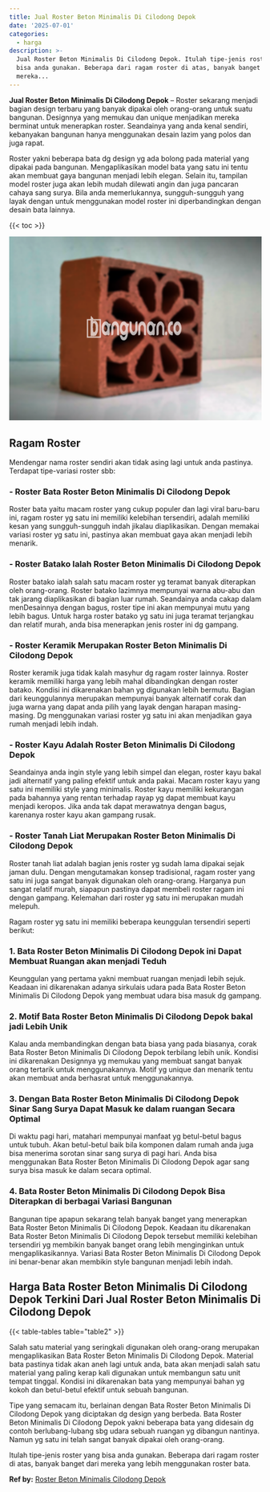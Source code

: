 ```yaml
---
title: Jual Roster Beton Minimalis Di Cilodong Depok
date: '2025-07-01'
categories:
  - harga
description: >-
  Jual Roster Beton Minimalis Di Cilodong Depok. Itulah tipe-jenis roster yang
  bisa anda gunakan. Beberapa dari ragam roster di atas, banyak banget dari
  mereka...
---
```


**Jual Roster Beton Minimalis Di Cilodong Depok** – Roster sekarang menjadi bagian design terbaru yang banyak dipakai oleh orang-orang untuk suatu bangunan. Designnya yang memukau dan unique menjadikan mereka berminat untuk menerapkan roster. Seandainya yang anda kenal sendiri, kebanyakan bangunan hanya menggunakan desain lazim yang polos dan juga rapat.

Roster yakni beberapa bata dg design yg ada bolong pada material yang dipakai pada bangunan. Mengaplikasikan model bata yang satu ini tentu akan membuat gaya bangunan menjadi lebih elegan. Selain itu, tampilan model roster juga akan lebih mudah dilewati angin dan juga pancaran cahaya sang surya. Bila anda memerlukannya, sungguh-sungguh yang layak dengan untuk menggunakan model roster ini diperbandingkan dengan desain bata lainnya.

{{< toc >}}

![Jual Roster Beton Minimalis Di Cilodong Depok](/images/bata-roster-minimalis-27.png)

## Ragam Roster

Mendengar nama roster sendiri akan tidak asing lagi untuk anda pastinya. Terdapat tipe-variasi roster sbb:

### \- Roster Bata Roster Beton Minimalis Di Cilodong Depok

Roster bata yaitu macam roster yang cukup populer dan lagi viral baru-baru ini, ragam roster yg satu ini memiliki kelebihan tersendiri, adalah memiliki kesan yang sungguh-sungguh indah jikalau diaplikasikan. Dengan memakai variasi roster yg satu ini, pastinya akan membuat gaya akan menjadi lebih menarik.

### \- Roster Batako Ialah Roster Beton Minimalis Di Cilodong Depok

Roster batako ialah salah satu macam roster yg teramat banyak diterapkan oleh orang-orang. Roster batako lazimnya mempunyai warna abu-abu dan tak jarang diaplikasikan di bagian luar rumah. Seandainya anda cakap dalam menDesainnya dengan bagus, roster tipe ini akan mempunyai mutu yang lebih bagus. Untuk harga roster batako yg satu ini juga teramat terjangkau dan relatif murah, anda bisa menerapkan jenis roster ini dg gampang.

### \- Roster Keramik Merupakan Roster Beton Minimalis Di Cilodong Depok

Roster keramik juga tidak kalah masyhur dg ragam roster lainnya. Roster keramik memiliki harga yang lebih mahal dibandingkan dengan roster batako. Kondisi ini dikarenakan bahan yg digunakan lebih bermutu. Bagian dari keunggulannya merupakan mempunyai banyak alternatif corak dan juga warna yang dapat anda pilih yang layak dengan harapan masing-masing. Dg menggunakan variasi roster yg satu ini akan menjadikan gaya rumah menjadi lebih indah.

### \- Roster Kayu Adalah Roster Beton Minimalis Di Cilodong Depok

Seandainya anda ingin style yang lebih simpel dan elegan, roster kayu bakal jadi alternatif yang paling efektif untuk anda pakai. Macam roster kayu yang satu ini memiliki style yang minimalis. Roster kayu memiliki kekurangan pada bahannya yang rentan terhadap rayap yg dapat membuat kayu menjadi keropos. Jika anda tak dapat merawatnya dengan bagus, karenanya roster kayu akan gampang rusak.

### \- Roster Tanah Liat Merupakan Roster Beton Minimalis Di Cilodong Depok

Roster tanah liat adalah bagian jenis roster yg sudah lama dipakai sejak jaman dulu. Dengan mengutamakan konsep tradisional, ragam roster yang satu ini juga sangat banyak digunakan oleh orang-orang. Harganya pun sangat relatif murah, siapapun pastinya dapat membeli roster ragam ini dengan gampang. Kelemahan dari roster yg satu ini merupakan mudah melepuh.

Ragam roster yg satu ini memiliki beberapa keunggulan tersendiri seperti berikut:

### 1\. Bata Roster Beton Minimalis Di Cilodong Depok ini Dapat Membuat Ruangan akan menjadi Teduh

Keunggulan yang pertama yakni membuat ruangan menjadi lebih sejuk. Keadaan ini dikarenakan adanya sirkulais udara pada Bata Roster Beton Minimalis Di Cilodong Depok yang membuat udara bisa masuk dg gampang.

### 2\. Motif Bata Roster Beton Minimalis Di Cilodong Depok bakal jadi Lebih Unik

Kalau anda membandingkan dengan bata biasa yang pada biasanya, corak Bata Roster Beton Minimalis Di Cilodong Depok terbilang lebih unik. Kondisi ini dikarenakan Designnya yg memukau yang membuat sangat banyak orang tertarik untuk menggunakannya. Motif yg unique dan menarik tentu akan membuat anda berhasrat untuk menggunakannya.

### 3\. Dengan Bata Roster Beton Minimalis Di Cilodong Depok Sinar Sang Surya Dapat Masuk ke dalam ruangan Secara Optimal

Di waktu pagi hari, matahari mempunyai manfaat yg betul-betul bagus untuk tubuh. Akan betul-betul baik bila komponen dalam rumah anda juga bisa menerima sorotan sinar sang surya di pagi hari. Anda bisa menggunakan Bata Roster Beton Minimalis Di Cilodong Depok agar sang surya bisa masuk ke dalam secara optimal.

### 4\. Bata Roster Beton Minimalis Di Cilodong Depok Bisa Diterapkan di berbagai Variasi Bangunan

Bangunan tipe apapun sekarang telah banyak banget yang menerapkan Bata Roster Beton Minimalis Di Cilodong Depok. Keadaan itu dikarenakan Bata Roster Beton Minimalis Di Cilodong Depok tersebut memiliki kelebihan tersendiri yg membikin banyak banget orang lebih menginginkan untuk mengaplikasikannya. Variasi Bata Roster Beton Minimalis Di Cilodong Depok ini benar-benar akan membikin style bangunan menjadi lebih indah.

## Harga Bata Roster Beton Minimalis Di Cilodong Depok Terkini Dari Jual Roster Beton Minimalis Di Cilodong Depok

{{< table-tables table="table2" >}}

Salah satu material yang seringkali digunakan oleh orang-orang merupakan mengaplikasikan Bata Roster Beton Minimalis Di Cilodong Depok. Material bata pastinya tidak akan aneh lagi untuk anda, bata akan menjadi salah satu material yang paling kerap kali digunakan untuk membangun satu unit tempat tinggal. Kondisi ini dikarenakan bata yang mempunyai bahan yg kokoh dan betul-betul efektif untuk sebuah bangunan.

Tipe yang semacam itu, berlainan dengan Bata Roster Beton Minimalis Di Cilodong Depok yang diciptakan dg design yang berbeda. Bata Roster Beton Minimalis Di Cilodong Depok yakni beberapa bata yang didesain dg contoh berlubang-lubang sbg udara sebuah ruangan yg dibangun nantinya. Namun yg satu ini telah sangat banyak dipakai oleh orang-orang.

Itulah tipe-jenis roster yang bisa anda gunakan. Beberapa dari ragam roster di atas, banyak banget dari mereka yang lebih menggunakan roster bata.

**Ref by:** [Roster Beton Minimalis Cilodong Depok](https://id.wikipedia.org/wiki/Roster)
